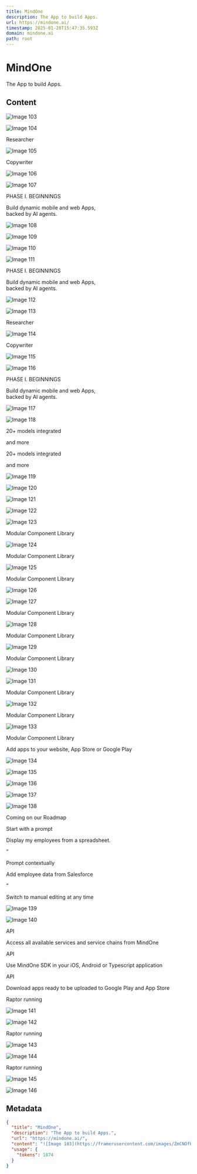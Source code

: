 ```yaml
---
title: MindOne
description: The App to build Apps.
url: https://mindone.ai/
timestamp: 2025-01-20T15:47:35.593Z
domain: mindone.ai
path: root
---
```


# MindOne


The App to build Apps.


## Content

![Image 103](https://framerusercontent.com/images/ZmCNOfHjvaUEy8AXl27DFg1GI3k.jpg)

![Image 104](https://framerusercontent.com/images/PxZS65GqY3rZOZRRn7ewoLEd28.png)

Researcher

![Image 105](https://framerusercontent.com/images/PxZS65GqY3rZOZRRn7ewoLEd28.png)

Copywriter

![Image 106](https://framerusercontent.com/images/l8YyHqRDVplcAf0JyL0G48jg35w.png?scale-down-to=512)

![Image 107](https://framerusercontent.com/images/OnkXOUXm11mESusVNYTlHAqoeMo.png)

PHASE I. BEGINNINGS

Build dynamic mobile and web Apps,  
backed by AI agents.

![Image 108](https://framerusercontent.com/images/GoqGMw28tcrXea3etzfwc2wO8A.gif?scale-down-to=512)

![Image 109](https://framerusercontent.com/images/b2pSfUbEnAquo11FcauYwG5DdZ0.png?scale-down-to=512)

![Image 110](https://framerusercontent.com/images/l8YyHqRDVplcAf0JyL0G48jg35w.png?scale-down-to=512)

![Image 111](https://framerusercontent.com/images/OnkXOUXm11mESusVNYTlHAqoeMo.png)

PHASE I. BEGINNINGS

Build dynamic mobile and web Apps,  
backed by AI agents.

![Image 112](https://framerusercontent.com/images/GoqGMw28tcrXea3etzfwc2wO8A.gif?scale-down-to=512)

![Image 113](https://framerusercontent.com/images/PxZS65GqY3rZOZRRn7ewoLEd28.png)

Researcher

![Image 114](https://framerusercontent.com/images/PxZS65GqY3rZOZRRn7ewoLEd28.png)

Copywriter

![Image 115](https://framerusercontent.com/images/l8YyHqRDVplcAf0JyL0G48jg35w.png?scale-down-to=512)

![Image 116](https://framerusercontent.com/images/OnkXOUXm11mESusVNYTlHAqoeMo.png)

PHASE I. BEGINNINGS

Build dynamic mobile and web Apps,  
backed by AI agents.

![Image 117](https://framerusercontent.com/images/GoqGMw28tcrXea3etzfwc2wO8A.gif?scale-down-to=512)

![Image 118](https://framerusercontent.com/images/b2pSfUbEnAquo11FcauYwG5DdZ0.png?scale-down-to=512)

20+ models integrated

and more

20+ models integrated

and more

![Image 119](https://framerusercontent.com/images/y2e8YDK5OGfpKLygE8DtQyFBk50.png?scale-down-to=512)

![Image 120](https://framerusercontent.com/images/y2e8YDK5OGfpKLygE8DtQyFBk50.png?scale-down-to=512)

![Image 121](https://framerusercontent.com/images/y2e8YDK5OGfpKLygE8DtQyFBk50.png?scale-down-to=512)

![Image 122](https://framerusercontent.com/images/eI66xkncJsR1NbI3Tht58h0WWSU.png)

![Image 123](https://framerusercontent.com/images/eI66xkncJsR1NbI3Tht58h0WWSU.png?scale-down-to=2048)

Modular Component Library

![Image 124](https://framerusercontent.com/images/7mrUp2ULRadvNFLtweiornZnytg.png)

Modular Component Library

![Image 125](https://framerusercontent.com/images/1Ikg0uSpk6dnBd9xpBlMj0C0.png)

Modular Component Library

![Image 126](https://framerusercontent.com/images/eI66xkncJsR1NbI3Tht58h0WWSU.png)

![Image 127](https://framerusercontent.com/images/eI66xkncJsR1NbI3Tht58h0WWSU.png?scale-down-to=2048)

Modular Component Library

![Image 128](https://framerusercontent.com/images/7mrUp2ULRadvNFLtweiornZnytg.png)

Modular Component Library

![Image 129](https://framerusercontent.com/images/1Ikg0uSpk6dnBd9xpBlMj0C0.png)

Modular Component Library

![Image 130](https://framerusercontent.com/images/eI66xkncJsR1NbI3Tht58h0WWSU.png)

![Image 131](https://framerusercontent.com/images/eI66xkncJsR1NbI3Tht58h0WWSU.png?scale-down-to=2048)

Modular Component Library

![Image 132](https://framerusercontent.com/images/7mrUp2ULRadvNFLtweiornZnytg.png)

Modular Component Library

![Image 133](https://framerusercontent.com/images/1Ikg0uSpk6dnBd9xpBlMj0C0.png)

Modular Component Library

Add apps to your website, App Store or Google Play

![Image 134](https://framerusercontent.com/images/IvPsQXjgd3OEjltPm449vaZTx0.png?scale-down-to=512)

![Image 135](https://framerusercontent.com/images/IvPsQXjgd3OEjltPm449vaZTx0.png?scale-down-to=512)

![Image 136](https://framerusercontent.com/images/IvPsQXjgd3OEjltPm449vaZTx0.png?scale-down-to=512)

![Image 137](https://framerusercontent.com/images/tReZBImUS3SuoH9uVh4tnVqYPK4.png?scale-down-to=1024)

![Image 138](https://framerusercontent.com/images/tReZBImUS3SuoH9uVh4tnVqYPK4.png?scale-down-to=1024)

Coming on our Roadmap

Start with a prompt

Display my employees from a spreadsheet.

”

Prompt contextually

Add employee data from Salesforce

”

Switch to manual editing at any time

![Image 139](https://framerusercontent.com/images/PqNPnLZaE07zgc4I1j5hlvp4ZE.png?scale-down-to=1024)

![Image 140](https://framerusercontent.com/images/PqNPnLZaE07zgc4I1j5hlvp4ZE.png?scale-down-to=1024)

API

Access all available services and service chains from MindOne

API

Use MindOne SDK in your iOS, Android or Typescript application

API

Download apps ready to be uploaded to Google Play and App Store

Raptor running

![Image 141](https://framerusercontent.com/images/w1qsG6MS13HVG2YwlJBxPypG2kc.gif)

![Image 142](https://framerusercontent.com/images/vYPLwWwKoPeNGhWCK8vDV4ZSE6o.gif?scale-down-to=512)

Raptor running

![Image 143](https://framerusercontent.com/images/w1qsG6MS13HVG2YwlJBxPypG2kc.gif)

![Image 144](https://framerusercontent.com/images/vYPLwWwKoPeNGhWCK8vDV4ZSE6o.gif?scale-down-to=512)

Raptor running

![Image 145](https://framerusercontent.com/images/w1qsG6MS13HVG2YwlJBxPypG2kc.gif)

![Image 146](https://framerusercontent.com/images/vYPLwWwKoPeNGhWCK8vDV4ZSE6o.gif?scale-down-to=512)

## Metadata

```json
{
  "title": "MindOne",
  "description": "The App to build Apps.",
  "url": "https://mindone.ai/",
  "content": "![Image 103](https://framerusercontent.com/images/ZmCNOfHjvaUEy8AXl27DFg1GI3k.jpg)\n\n![Image 104](https://framerusercontent.com/images/PxZS65GqY3rZOZRRn7ewoLEd28.png)\n\nResearcher\n\n![Image 105](https://framerusercontent.com/images/PxZS65GqY3rZOZRRn7ewoLEd28.png)\n\nCopywriter\n\n![Image 106](https://framerusercontent.com/images/l8YyHqRDVplcAf0JyL0G48jg35w.png?scale-down-to=512)\n\n![Image 107](https://framerusercontent.com/images/OnkXOUXm11mESusVNYTlHAqoeMo.png)\n\nPHASE I. BEGINNINGS\n\nBuild dynamic mobile and web Apps,  \nbacked by AI agents.\n\n![Image 108](https://framerusercontent.com/images/GoqGMw28tcrXea3etzfwc2wO8A.gif?scale-down-to=512)\n\n![Image 109](https://framerusercontent.com/images/b2pSfUbEnAquo11FcauYwG5DdZ0.png?scale-down-to=512)\n\n![Image 110](https://framerusercontent.com/images/l8YyHqRDVplcAf0JyL0G48jg35w.png?scale-down-to=512)\n\n![Image 111](https://framerusercontent.com/images/OnkXOUXm11mESusVNYTlHAqoeMo.png)\n\nPHASE I. BEGINNINGS\n\nBuild dynamic mobile and web Apps,  \nbacked by AI agents.\n\n![Image 112](https://framerusercontent.com/images/GoqGMw28tcrXea3etzfwc2wO8A.gif?scale-down-to=512)\n\n![Image 113](https://framerusercontent.com/images/PxZS65GqY3rZOZRRn7ewoLEd28.png)\n\nResearcher\n\n![Image 114](https://framerusercontent.com/images/PxZS65GqY3rZOZRRn7ewoLEd28.png)\n\nCopywriter\n\n![Image 115](https://framerusercontent.com/images/l8YyHqRDVplcAf0JyL0G48jg35w.png?scale-down-to=512)\n\n![Image 116](https://framerusercontent.com/images/OnkXOUXm11mESusVNYTlHAqoeMo.png)\n\nPHASE I. BEGINNINGS\n\nBuild dynamic mobile and web Apps,  \nbacked by AI agents.\n\n![Image 117](https://framerusercontent.com/images/GoqGMw28tcrXea3etzfwc2wO8A.gif?scale-down-to=512)\n\n![Image 118](https://framerusercontent.com/images/b2pSfUbEnAquo11FcauYwG5DdZ0.png?scale-down-to=512)\n\n20+ models integrated\n\nand more\n\n20+ models integrated\n\nand more\n\n![Image 119](https://framerusercontent.com/images/y2e8YDK5OGfpKLygE8DtQyFBk50.png?scale-down-to=512)\n\n![Image 120](https://framerusercontent.com/images/y2e8YDK5OGfpKLygE8DtQyFBk50.png?scale-down-to=512)\n\n![Image 121](https://framerusercontent.com/images/y2e8YDK5OGfpKLygE8DtQyFBk50.png?scale-down-to=512)\n\n![Image 122](https://framerusercontent.com/images/eI66xkncJsR1NbI3Tht58h0WWSU.png)\n\n![Image 123](https://framerusercontent.com/images/eI66xkncJsR1NbI3Tht58h0WWSU.png?scale-down-to=2048)\n\nModular Component Library\n\n![Image 124](https://framerusercontent.com/images/7mrUp2ULRadvNFLtweiornZnytg.png)\n\nModular Component Library\n\n![Image 125](https://framerusercontent.com/images/1Ikg0uSpk6dnBd9xpBlMj0C0.png)\n\nModular Component Library\n\n![Image 126](https://framerusercontent.com/images/eI66xkncJsR1NbI3Tht58h0WWSU.png)\n\n![Image 127](https://framerusercontent.com/images/eI66xkncJsR1NbI3Tht58h0WWSU.png?scale-down-to=2048)\n\nModular Component Library\n\n![Image 128](https://framerusercontent.com/images/7mrUp2ULRadvNFLtweiornZnytg.png)\n\nModular Component Library\n\n![Image 129](https://framerusercontent.com/images/1Ikg0uSpk6dnBd9xpBlMj0C0.png)\n\nModular Component Library\n\n![Image 130](https://framerusercontent.com/images/eI66xkncJsR1NbI3Tht58h0WWSU.png)\n\n![Image 131](https://framerusercontent.com/images/eI66xkncJsR1NbI3Tht58h0WWSU.png?scale-down-to=2048)\n\nModular Component Library\n\n![Image 132](https://framerusercontent.com/images/7mrUp2ULRadvNFLtweiornZnytg.png)\n\nModular Component Library\n\n![Image 133](https://framerusercontent.com/images/1Ikg0uSpk6dnBd9xpBlMj0C0.png)\n\nModular Component Library\n\nAdd apps to your website, App Store or Google Play\n\n![Image 134](https://framerusercontent.com/images/IvPsQXjgd3OEjltPm449vaZTx0.png?scale-down-to=512)\n\n![Image 135](https://framerusercontent.com/images/IvPsQXjgd3OEjltPm449vaZTx0.png?scale-down-to=512)\n\n![Image 136](https://framerusercontent.com/images/IvPsQXjgd3OEjltPm449vaZTx0.png?scale-down-to=512)\n\n![Image 137](https://framerusercontent.com/images/tReZBImUS3SuoH9uVh4tnVqYPK4.png?scale-down-to=1024)\n\n![Image 138](https://framerusercontent.com/images/tReZBImUS3SuoH9uVh4tnVqYPK4.png?scale-down-to=1024)\n\nComing on our Roadmap\n\nStart with a prompt\n\nDisplay my employees from a spreadsheet.\n\n”\n\nPrompt contextually\n\nAdd employee data from Salesforce\n\n”\n\nSwitch to manual editing at any time\n\n![Image 139](https://framerusercontent.com/images/PqNPnLZaE07zgc4I1j5hlvp4ZE.png?scale-down-to=1024)\n\n![Image 140](https://framerusercontent.com/images/PqNPnLZaE07zgc4I1j5hlvp4ZE.png?scale-down-to=1024)\n\nAPI\n\nAccess all available services and service chains from MindOne\n\nAPI\n\nUse MindOne SDK in your iOS, Android or Typescript application\n\nAPI\n\nDownload apps ready to be uploaded to Google Play and App Store\n\nRaptor running\n\n![Image 141](https://framerusercontent.com/images/w1qsG6MS13HVG2YwlJBxPypG2kc.gif)\n\n![Image 142](https://framerusercontent.com/images/vYPLwWwKoPeNGhWCK8vDV4ZSE6o.gif?scale-down-to=512)\n\nRaptor running\n\n![Image 143](https://framerusercontent.com/images/w1qsG6MS13HVG2YwlJBxPypG2kc.gif)\n\n![Image 144](https://framerusercontent.com/images/vYPLwWwKoPeNGhWCK8vDV4ZSE6o.gif?scale-down-to=512)\n\nRaptor running\n\n![Image 145](https://framerusercontent.com/images/w1qsG6MS13HVG2YwlJBxPypG2kc.gif)\n\n![Image 146](https://framerusercontent.com/images/vYPLwWwKoPeNGhWCK8vDV4ZSE6o.gif?scale-down-to=512)",
  "usage": {
    "tokens": 1874
  }
}
```
